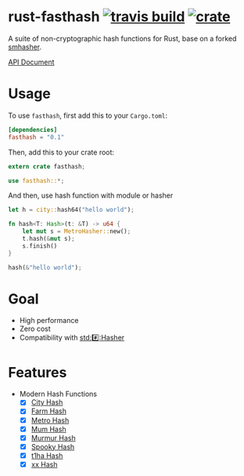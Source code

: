 # rust-fasthash [![travis build](https://travis-ci.org/flier/rust-fasthash.svg?branch=master)](https://travis-ci.org/flier/rust-fasthash) [![crate](https://img.shields.io/crates/v/fasthash.svg)](https://crates.io/crates/fasthash)
A suite of non-cryptographic hash functions for Rust, base on a forked [smhasher](https://github.com/rurban/smhasher/).

[API Document](https://docs.rs/crate/fasthash/)

# Usage

To use `fasthash`, first add this to your `Cargo.toml`:

```toml
[dependencies]
fasthash = "0.1"
```

Then, add this to your crate root:

```rust
extern crate fasthash;

use fasthash::*;
```

And then, use hash function with module or hasher

```rust
let h = city::hash64("hello world");
```

```rust
fn hash<T: Hash>(t: &T) -> u64 {
    let mut s = MetroHasher::new();
    t.hash(&mut s);
    s.finish()
}

hash(&"hello world");
```

# Goal
- High performance
- Zero cost
- Compatibility with [std::hash::Hasher](https://doc.rust-lang.org/std/hash/trait.Hasher.html)

# Features

- Modern Hash Functions
  - [x] [City Hash](https://github.com/google/cityhash)
  - [x] [Farm Hash](https://github.com/google/farmhash)
  - [x] [Metro Hash](https://github.com/jandrewrogers/MetroHash)
  - [x] [Mum Hash](https://github.com/vnmakarov/mum-hash)
  - [x] [Murmur Hash](https://sites.google.com/site/murmurhash/)
  - [x] [Spooky Hash](http://burtleburtle.net/bob/hash/spooky.html)
  - [x] [t1ha Hash](https://github.com/leo-yuriev/t1ha)
  - [x] [xx Hash](https://github.com/Cyan4973/xxHash)
